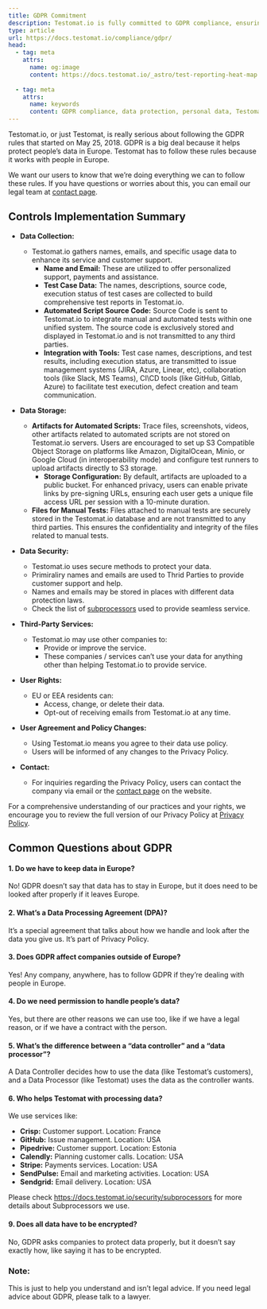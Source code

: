 ```yaml
---
title: GDPR Commitment
description: Testomat.io is fully committed to GDPR compliance, ensuring the protection of personal data in line with European regulations. It collects only essential data, provides users with control over their information, and employs subprocessors to manage data securely. The platform supports data access, modification, and deletion rights for EU/EEA residents, ensuring transparency and privacy.
type: article
url: https://docs.testomat.io/compliance/gdpr/
head:
  - tag: meta
    attrs:
      name: og:image
      content: https://docs.testomat.io/_astro/test-reporting-heat-map.CoE-TwPN_Z20qVi.webp
      
  - tag: meta
    attrs:
      name: keywords
      content: GDPR compliance, data protection, personal data, Testomat.io, data privacy, user rights, data security, subprocessors, data access, European regulations
---
```


Testomat.io, or just Testomat, is really serious about following the GDPR rules that started on May 25, 2018. GDPR is a big deal because it helps protect people’s data in Europe. Testomat has to follow these rules because it works with people in Europe.

We want our users to know that we’re doing everything we can to follow these rules. If you have questions or worries about this, you can email our legal team at [contact page](/contact-us/contact-us).

## Controls Implementation Summary

- **Data Collection:**
  - Testomat.io gathers names, emails, and specific usage data to enhance its service and customer support.
    - **Name and Email:** These are utilized to offer personalized support, payments and assistance.
    - **Test Case Data:** The names, descriptions, source code, execution status of test cases are collected to build comprehensive test reports in Testomat.io.
    - **Automated Script Source Code:** Source Code is sent to Testomat.io to integrate manual and automated tests within one unified system. The source code is exclusively stored and displayed in Testomat.io and is not transmitted to any third parties.
    - **Integration with Tools:** Test case names, descriptions, and test results, including execution status, are transmitted to issue management systems (JIRA, Azure, Linear, etc), collaboration tools (like Slack, MS Teams), CI\CD tools (like GitHub, Gitlab, Azure) to facilitate test execution, defect creation and team communication.

- **Data Storage:**
  - **Artifacts for Automated Scripts:** Trace files, screenshots, videos, other artifacts related to automated scripts are not stored on Testomat.io servers. Users are encouraged to set up S3 Compatible Object Storage on platforms like Amazon, DigitalOcean, Minio, or Google Cloud (in interoperability mode) and configure test runners to upload artifacts directly to S3 storage.
    - **Storage Configuration:** By default, artifacts are uploaded to a public bucket. For enhanced privacy, users can enable private links by pre-signing URLs, ensuring each user gets a unique file access URL per session with a 10-minute duration.
  - **Files for Manual Tests:** Files attached to manual tests are securely stored in the Testomat.io database and are not transmitted to any third parties. This ensures the confidentiality and integrity of the files related to manual tests.

- **Data Security:**
  - Testomat.io uses secure methods to protect your data.
  - Primiraliry names and emails are used to Thrid Parties to provide customer support and help.
  - Names and emails may be stored in places with different data protection laws.
  - Check the list of [subprocessors](/security/subprocessors) used to provide seamless service.


- **Third-Party Services:**
  - Testomat.io may use other companies to:
    - Provide or improve the service.
    - These companies / services can’t use your data for anything other than helping Testomat.io to provide service.

- **User Rights:**
  - EU or EEA residents can:
    - Access, change, or delete their data.
    - Opt-out of receiving emails from Testomat.io at any time.

- **User Agreement and Policy Changes:**
  - Using Testomat.io means you agree to their data use policy.
  - Users will be informed of any changes to the Privacy Policy.

- **Contact:** 
  - For inquiries regarding the Privacy Policy, users can contact the company via email or the [contact page](/contact-us/contact-us) on the website.

For a comprehensive understanding of our practices and your rights, we encourage you to review the full version of our Privacy Policy at [Privacy Policy](https://testomat.io/privacy). 


## Common Questions about GDPR

#### 1. **Do we have to keep data in Europe?**
No! GDPR doesn’t say that data has to stay in Europe, but it does need to be looked after properly if it leaves Europe. 

#### 2. **What’s a Data Processing Agreement (DPA)?**
It’s a special agreement that talks about how we handle and look after the data you give us. It’s part of Privacy Policy.

#### 3. **Does GDPR affect companies outside of Europe?**
Yes! Any company, anywhere, has to follow GDPR if they’re dealing with people in Europe.

#### 4. **Do we need permission to handle people’s data?**
Yes, but there are other reasons we can use too, like if we have a legal reason, or if we have a contract with the person.

#### 5. **What’s the difference between a “data controller” and a “data processor”?**
A Data Controller decides how to use the data (like Testomat’s customers), and a Data Processor (like Testomat) uses the data as the controller wants.

#### 6. **Who helps Testomat with processing data?**
We use services like:
- **Crisp:** Customer support. Location: France
- **GitHub:** Issue management. Location: USA
- **Pipedrive:** Customer support. Location: Estonia
- **Calendly:** Planning customer calls. Location: USA
- **Stripe:** Payments services. Location: USA
- **SendPulse:** Email and marketing activities. Location: USA
- **Sendgrid:** Email delivery. Location: USA

Please check https://docs.testomat.io/security/subprocessors for more details about Subprocessors we use.

#### 9. **Does all data have to be encrypted?**
No, GDPR asks companies to protect data properly, but it doesn’t say exactly how, like saying it has to be encrypted.

### Note:
This is just to help you understand and isn’t legal advice. If you need legal advice about GDPR, please talk to a lawyer.
